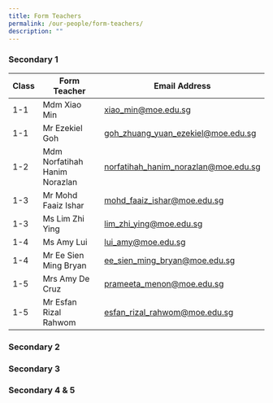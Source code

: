 ```yaml
---
title: Form Teachers
permalink: /our-people/form-teachers/
description: ""
---
```

### Secondary 1
| Class | Form Teacher | Email Address |
| -------- | -------- | -------- |
|1-1| Mdm Xiao Min | xiao_min@moe.edu.sg|
|1-1| Mr Ezekiel Goh | goh_zhuang_yuan_ezekiel@moe.edu.sg|
|1-2| Mdm Norfatihah Hanim Norazlan | norfatihah_hanim_norazlan@moe.edu.sg|
|1-3| Mr Mohd Faaiz Ishar | mohd_faaiz_ishar@moe.edu.sg|
|1-3| Ms Lim Zhi Ying | lim_zhi_ying@moe.edu.sg|
|1-4| Ms Amy Lui | lui_amy@moe.edu.sg|
|1-4| Mr Ee Sien Ming Bryan| ee_sien_ming_bryan@moe.edu.sg|
|1-5| Mrs Amy De Cruz|prameeta_menon@moe.edu.sg|
|1-5| Mr Esfan Rizal Rahwom| esfan_rizal_rahwom@moe.edu.sg|

### Secondary 2

### Secondary 3

### Secondary 4 & 5